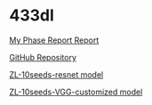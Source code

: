 # 433dl
[My Phase Report Report](https://www.overleaf.com/project/6580f3803c6222388baa9a73)

[GitHub Repository](https://github.com/zhaoyangli/433dl)

[ZL-10seeds-resnet model](https://colab.research.google.com/drive/1vq1c7-o2nPdUiy_x3-kcBxsvZKrwUzxh?usp=sharing)

[ZL-10seeds-VGG-customized model](https://colab.research.google.com/drive/1flq5Gs-BF03l3xGqUTbk5bW86C3CWv2q?usp=sharing)

